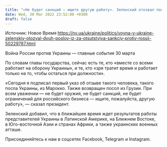 ```yaml
---
title: "«Не будет санкций — ищите другую работу». Зеленский отозвал послов из Грузии и Марокко"
date: Wed, 30 Mar 2022 23:52:00 +0300
draft: false
---
```

Источник: Новое Время https://nv.ua/ukraine/politics/voyna-v-ukraine-zelenskiy-otozval-dvuh-poslov-iz-za-otsutstviya-sankciy-protiv-rossii-50229787.html


 Война России против Украины — главные события 30 марта

По словам главы государства, сейчас есть те, кто «вместе со всеми работает на оборону Украины», и те, кто «зря тратит время и работает только на то, чтобы остаться при должности».

«Сегодня я подписал первый указ об отзыве такого человека, такого посла Украины, из Марокко. Также возвращен посол из Грузии. При всем уважении — не будет оружия, не будет санкций, не будет ограничений для российского бизнеса — ищите, пожалуйста, другую работу», — сказал президент.

Зеленский добавил, что в ближайшее время ждет результатов работы представителей Украины в Латинской Америке, на Ближнем Востоке, в Юго-восточной Азии и странах Африки, а также украинских военных атташе.

Присоединяйтесь к нам в соцсетях Facebook, Telegram и Instagram.
